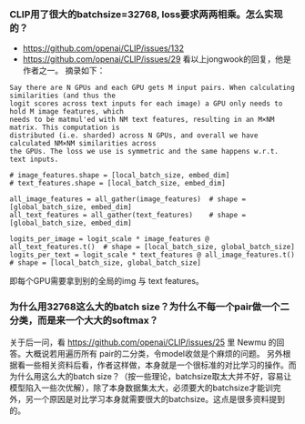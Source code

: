 ### CLIP用了很大的batchsize=32768, loss要求两两相乘。怎么实现的？
- https://github.com/openai/CLIP/issues/132
- https://github.com/openai/CLIP/issues/29
看以上jongwook的回复，他是作者之一。
摘录如下：
```
Say there are N GPUs and each GPU gets M input pairs. When calculating similarities (and thus the
logit scores across text inputs for each image) a GPU only needs to hold M image features, which
needs to be matmul'ed with NM text features, resulting in an M×NM matrix. This computation is
distributed (i.e. sharded) across N GPUs, and overall we have calculated NM×NM similarities across
the GPUs. The loss we use is symmetric and the same happens w.r.t. text inputs.
```
```
# image_features.shape = [local_batch_size, embed_dim]
# text_features.shape = [local_batch_size, embed_dim]

all_image_features = all_gather(image_features)  # shape = [global_batch_size, embed_dim]
all_text_features = all_gather(text_features)    # shape = [global_batch_size, embed_dim]

logits_per_image = logit_scale * image_features @ all_text_features.t()  # shape = [local_batch_size, global_batch_size]
logits_per_text = logit_scale * text_features @ all_image_features.t()   # shape = [local_batch_size, global_batch_size]
```
即每个GPU需要拿到别的全局的img 与 text features。

### 为什么用32768这么大的batch size？为什么不每一个pair做一个二分类，而是来一个大大的softmax？
关于后一问，看 https://github.com/openai/CLIP/issues/25 里 Newmu 的回答。大概说若用遍历所有 pair的二分类，令model收敛是个麻烦的问题。
另外根据看一些相关资料后看，作者这样做，本身就是一个很标准的对比学习的操作。而为什么用这么大的batch size？（按一些理论，batchsize取太大并不好，容易让模型陷入一些次优解），除了本身数据集太大，必须要大的batchsize才能训完外，另一个原因是对比学习本身就需要很大的batchsize。这点是很多资料提到的。
